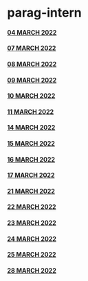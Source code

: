 # parag-intern


#### [04 MARCH 2022](https://github.com/sp18-interns/parag-intern/tree/main/4%20MARCH)

#### [07 MARCH 2022](https://github.com/sp18-interns/parag-intern/tree/main/7%20MARCH)

#### [08 MARCH 2022](https://github.com/sp18-interns/parag-intern/tree/main/8%20MARCH%202022)
 
#### [09 MARCH 2022](https://github.com/sp18-interns/parag-intern/tree/main/9%20MARCH%202022)

#### [10 MARCH 2022](https://github.com/sp18-interns/parag-intern/tree/main/10%20MARCH%202022)

#### [11 MARCH 2022](https://github.com/sp18-interns/parag-intern/tree/main/11%20MARCH%202022)

#### [14 MARCH 2022](https://github.com/sp18-interns/parag-intern/tree/main/14%20MARCH%202022)

#### [15 MARCH 2022](https://github.com/sp18-interns/parag-intern/tree/main/15%20MARCH%202022)

#### [16 MARCH 2022](https://github.com/sp18-interns/parag-intern/tree/main/16%20MARCH%202022)

#### [17 MARCH 2022](https://github.com/sp18-interns/parag-intern/tree/main/17%20MARCH%202022)

#### [21 MARCH 2022](https://github.com/sp18-interns/parag-intern/tree/main/21%20MARCH%202022)

#### [22 MARCH 2022](https://github.com/sp18-interns/parag-intern/tree/main/22%20MARCH%202022)

#### [23 MARCH 2022](https://github.com/sp18-interns/parag-intern/tree/main/23%20MARCH%202022)

#### [24 MARCH 2022](https://github.com/sp18-interns/parag-intern/tree/main/24%20MARCH%202022)

#### [25 MARCH 2022](https://github.com/sp18-interns/parag-intern/tree/main/25%20MARCH%202022)

#### [28 MARCH 2022](https://github.com/sp18-interns/parag-intern/tree/main/28%20MARCH%202022)